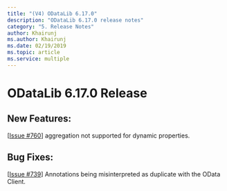 ```yaml
---
title: "(V4) ODataLib 6.17.0"
description: "ODataLib 6.17.0 release notes"
category: "5. Release Notes"
author: Khairunj
ms.author: Khairunj
ms.date: 02/19/2019
ms.topic: article
ms.service: multiple
---
```


# ODataLib 6.17.0 Release

## New Features:

[[Issue #760](https://github.com/OData/odata.net/issues/760)] aggregation not supported for dynamic properties.

## Bug Fixes:

[[Issue #739](https://github.com/OData/odata.net/issues/739)] Annotations being misinterpreted as duplicate with the OData Client.
